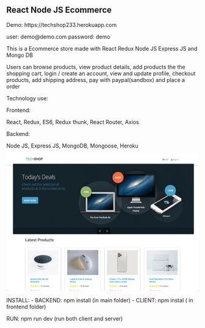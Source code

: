 <h2 >React Node JS Ecommerce </h2>
Demo: https://techshop233.herokuapp.com
<p> user: demo@demo.com 
password: demo 
<p> This is a Ecommerce store made with React Redux Node JS Express JS and Mongo DB </p>
<p> Users can browse products, view product details, add products the the shopping cart,  login / create an account, view and update profile, checkout products, add shipping address, pay with paypal(sandbox) and place a order
</p>
<p>Technology use:</p>
<p>Frontend: </p>
<p> React, Redux, ES6, Redux thunk, React Router, Axios
<p>Backend: </p>
<p> Node JS, Express JS, MongoDB, Mongoose, Heroku </p>
  
  
<img src="https://raw.githubusercontent.com/juanluissv/MernStore/master/screen.png" />


<p>
INSTALL:
- BACKEND: npm install (in main folder)
- CLIENT: npm instal ( in frontend folder)

RUN:
npm run dev (run both client and server)
</p>
